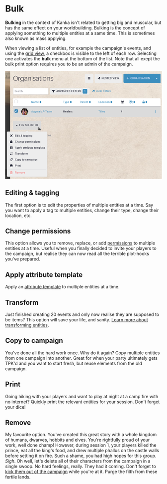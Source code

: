 # Bulk

**Bulking** in the context of Kanka isn't related to getting big and muscular, but has the same effect on your worldbuilding. Bulking is the concept of applying something to multiple entities at a same time. This is sometimes also known as mass applying.

When viewing a list of entities, for example the campaign's events, and using the [grid view](/guides/lists), a checkbox is visible to the left of each row. Selecting one activates the **bulk** menu at the bottom of the list. Note that all exept the bulk print option requires you to be an admin of the campaign.

![Bulk menu in lists](img/bulk-menu.png)

## Editing & tagging

The first option is to edit the properties of multiple entities at a time. Say you want to apply a tag to multiple entities, change their type, change their location, etc.

## Change permissions

This option allows you to remove, replace, or add [permissions](/features/permissions) to multiple entities at a time. Useful when you finally decided to invite your players to the campaign, but realise they can now read all the terrible plot-hooks you've prepared.

## Apply attribute template

Apply an [attribute template](/entities/attribute-templates) to multiple entities at a time.

## Transform

Just finished creating 20 events and only now realise they are supposed to be items? This option will save your life, and sanity. [Learn more about transforming entities](/guides/transform).

## Copy to campaign

You've done all the hard work once. Why do it again? Copy multiple entities from one campaign into another. Great for when your party ultimately gets TPK'd and you want to start fresh, but reuse elements from the old campaign.

## Print

Going hiking with your players and want to play at night at a camp fire with no internet? Quickly print the relevant entities for your session. Don't forget your dice!

## Remove

My favourite option. You've created this great story with a whole kingdom of humans, dwarves, hobbits and elves. You're rightfully proud of your work, well done champ! However, during session 1, your players killed the prince, eat all the king's food, and drew multiple phallus on the castle walls before setting it on fire. Such a shame, you had high hopes for this group. _Sigh_. Oh well, let's delete all of their characters from the campaign in a single swoop. No hard feelings, really. They had it coming. Don't forget to [kick them out of the campaign](/features/campaigns/members) while you're at it. Purge the filth from these fertile lands.